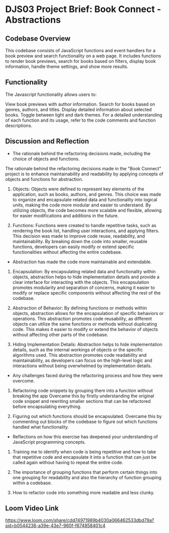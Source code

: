 # DJS03 Project Brief: Book Connect - Abstractions

## Codebase Overview

This codebase consists of JavaScript functions and event handlers for a book preview and search functionality on a web page. It includes functions to render book previews, search for books based on filters, display book information, handle theme settings, and show more results.

## Functionality

The Javascript functionality allows users to:

View book previews with author information.
Search for books based on genres, authors, and titles.
Display detailed information about selected books.
Toggle between light and dark themes.
For a detailed understanding of each function and its usage, refer to the code comments and function descriptions.

## Discussion and Reflection

- The rationale behind the refactoring decisions made, including the choice of objects and functions.

The rationale behind the refactoring decisions made in the "Book Connect" project is to enhance maintainability and readability by applying concepts of objects and functions for abstraction.

1. Objects: Objects were defined to represent key elements of the application, such as books, authors, and genres. This choice was made to organize and encapsulate related data and functionality into logical units, making the code more modular and easier to understand. By utilizing objects, the code becomes more scalable and flexible, allowing for easier modifications and additions in the future.

2. Functions: Functions were created to handle repetitive tasks, such as rendering the book list, handling user interactions, and applying filters. This decision was made to improve code reuse, readability, and maintainability. By breaking down the code into smaller, reusable functions, developers can easily modify or extend specific functionalities without affecting the entire codebase.

- Abstraction has made the code more maintainable and extendable.

1. Encapsulation: By encapsulating related data and functionality within objects, abstraction helps to hide implementation details and provide a clear interface for interacting with the objects. This encapsulation promotes modularity and separation of concerns, making it easier to modify or replace specific components without affecting the rest of the codebase.

2. Abstraction of Behavior: By defining functions or methods within objects, abstraction allows for the encapsulation of specific behaviors or operations. This abstraction promotes code reusability, as different objects can utilize the same functions or methods without duplicating code. This makes it easier to modify or extend the behavior of objects without affecting other parts of the codebase.

3. Hiding Implementation Details: Abstraction helps to hide implementation details, such as the internal workings of objects or the specific algorithms used. This abstraction promotes code readability and maintainability, as developers can focus on the high-level logic and interactions without being overwhelmed by implementation details.

- Any challenges faced during the refactoring process and how they were overcome.

1. Refactoring code snippets by grouping them into a function without breaking the app
   Overcame this by firstly understanding the original code snippet and rewriting smaller sections that can be refactored before encapsulating everything.

2. Figuring out which functions should be encapsulated.
   Overcame this by commenting out blocks of the codebase to figure out which functions handled what functionality.

- Reflections on how this exercise has deepened your understanding of JavaScript programming concepts.

1. Training me to identify when code is being repetitive and how to take that repetitive code and encapsulate it into a function that can just be called again without having to repeat the entire code.

2. The importance of grouping functions that perform certain things into one grouping for readability and also the hierarchy of function grouping within a codebase.

3. How to refactor code into something more readable and less clunky.

## Loom Video Link

https://www.loom.com/share/cdd74971989b4030a066462533dbd79a?sid=b0544238-a39e-43e7-960f-f674858401c4

